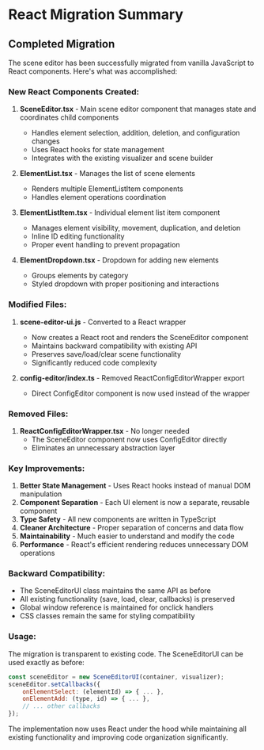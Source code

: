 # React Migration Summary

## Completed Migration

The scene editor has been successfully migrated from vanilla JavaScript to React components. Here's what was accomplished:

### New React Components Created:

1. **SceneEditor.tsx** - Main scene editor component that manages state and coordinates child components
   - Handles element selection, addition, deletion, and configuration changes
   - Uses React hooks for state management
   - Integrates with the existing visualizer and scene builder

2. **ElementList.tsx** - Manages the list of scene elements
   - Renders multiple ElementListItem components
   - Handles element operations coordination

3. **ElementListItem.tsx** - Individual element list item component
   - Manages element visibility, movement, duplication, and deletion
   - Inline ID editing functionality
   - Proper event handling to prevent propagation

4. **ElementDropdown.tsx** - Dropdown for adding new elements
   - Groups elements by category
   - Styled dropdown with proper positioning and interactions

### Modified Files:

1. **scene-editor-ui.js** - Converted to a React wrapper
   - Now creates a React root and renders the SceneEditor component
   - Maintains backward compatibility with existing API
   - Preserves save/load/clear scene functionality
   - Significantly reduced code complexity

2. **config-editor/index.ts** - Removed ReactConfigEditorWrapper export
   - Direct ConfigEditor component is now used instead of the wrapper

### Removed Files:

1. **ReactConfigEditorWrapper.tsx** - No longer needed
   - The SceneEditor component now uses ConfigEditor directly
   - Eliminates an unnecessary abstraction layer

### Key Improvements:

1. **Better State Management** - Uses React hooks instead of manual DOM manipulation
2. **Component Separation** - Each UI element is now a separate, reusable component
3. **Type Safety** - All new components are written in TypeScript
4. **Cleaner Architecture** - Proper separation of concerns and data flow
5. **Maintainability** - Much easier to understand and modify the code
6. **Performance** - React's efficient rendering reduces unnecessary DOM operations

### Backward Compatibility:

- The SceneEditorUI class maintains the same API as before
- All existing functionality (save, load, clear, callbacks) is preserved
- Global window reference is maintained for onclick handlers
- CSS classes remain the same for styling compatibility

### Usage:

The migration is transparent to existing code. The SceneEditorUI can be used exactly as before:

```javascript
const sceneEditor = new SceneEditorUI(container, visualizer);
sceneEditor.setCallbacks({
    onElementSelect: (elementId) => { ... },
    onElementAdd: (type, id) => { ... },
    // ... other callbacks
});
```

The implementation now uses React under the hood while maintaining all existing functionality and improving code organization significantly.

